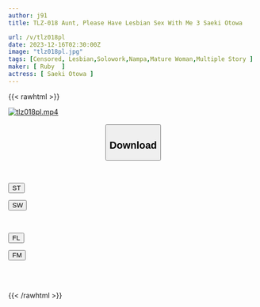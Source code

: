 ```yaml
---
author: j91
title: TLZ-018 Aunt, Please Have Lesbian Sex With Me 3 Saeki Otowa

url: /v/tlz018pl
date: 2023-12-16T02:30:00Z
image: "tlz018pl.jpg"
tags: [Censored, Lesbian,Solowork,Nampa,Mature Woman,Multiple Story	]
maker: [ Ruby  ]
actress: [ Saeki Otowa ]
---
```



{{< rawhtml >}}

<div class="video" data-videoid="694YDGGx69U980X">
    <a href="javascript:;">
        <img src="/v/tlz018pl/tlz018pl.jpg" width="WIDTH" height="HEIGHT" alt="tlz018pl.mp4" loading="lazy">
    </a>
</div>

<script type="text/javascript" src="https://j91.asia/asset/on-demand-st.js"></script>

<br>
  <link rel="stylesheet" href="https://j91.asia/asset/bs5.css">
  
  <center>
  <button class="btn btn-primary" type="button" data-bs-toggle="collapse" data-bs-target=".multi-collapse" aria-expanded="false" aria-controls="multiCollapseExample1 multiCollapseExample2"><h2>Download</h2></button></center>
</p>
<div class="row">
  <div class="col">
    <div class="collapse multi-collapse" id="multiCollapseExample1">
      <div class="card card-body">
	      	      <br>
<div class="buttons">  
<p><a href="https://streamtape.to/v/694YDGGx69U980X" target="_blank"><button class="btn-hover color-3"><i class="fa fa-download"></i> ST</button></a></p>
<p><a href="https://flaswish.com/sua9nwgxyac5" target="_blank"><button class="btn-hover color-2"><i class="fa fa-download"></i> SW</button></a></p></div>
    </div>
  </div>
</div>
  <div class="col">
    <div class="collapse multi-collapse" id="multiCollapseExample2">
      <div class="card card-body">
	      <br>
<div class="buttons">
<p><a href="javascript:;" target="_blank"><button class="btn-hover color-9"><i class="fa fa-download"></i> FL</button></a></p>
<p><a href="javascript:;" target="_blank"><button class="btn-hover color-8"><i class="fa fa-download"></i> FM</button></a></p></div>
<br><br>
      </div>
    </div>
  </div>
</div>

{{< /rawhtml >}}